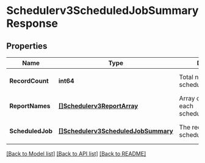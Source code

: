 # Schedulerv3ScheduledJobSummaryResponse

## Properties
Name | Type | Description | Notes
------------ | ------------- | ------------- | -------------
**RecordCount** | **int64** | Total number of the scheduled jobs. | [optional] [default to null]
**ReportNames** | [**[]Schedulerv3ReportArray**](schedulerv3ReportArray.md) | Array of report name for each scheduledJobSummary. | [optional] [default to null]
**ScheduledJob** | [**[]Schedulerv3ScheduledJobSummary**](schedulerv3ScheduledJobSummary.md) | The requested scheduled job data. | [optional] [default to null]

[[Back to Model list]](../README.md#documentation-for-models) [[Back to API list]](../README.md#documentation-for-api-endpoints) [[Back to README]](../README.md)


